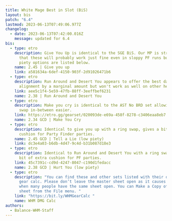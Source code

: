 ```yaml
---
title: White Mage Best in Slot (BiS)
layout: bis
patch: "6.4"
lastmod: 2023-06-13T07:49:06.977Z
changelog:
  - date: 2023-06-13T07:42:00.016Z
    message: updated for 6.4
bis:
  - type: etro
    description: Give You Up is identical to the SGE BiS. Our MP is strong enough
      that these will probably work just fine even in sloppy PF runs but higher
      piety options are listed below.
    name: 2.45 | Give you up
    link: a581634a-6def-4150-903f-2d91026471b6
  - type: etro
    description: Run Around and Desert You appears to offer the best damage and PoM
      alignment by a marginal amount but won't work as well on other healers.
    link: aee5c1f4-5e59-47fb-88ff-3eeffbef6231
    name: 2.38 | Run Around and Desert You
  - type: etro
    description: Make you cry is identical to the AST No BRD set allowing you to
      swap in-between easier.
    link: https://etro.gg/gearset/020093de-e69a-458f-8278-c3406eaa8eb7
    name: 2.34 GCD | Make You Cry
  - type: etro
    description: Identical to give you up with a ring swap, gives a bit of extra
      cushion for Party Finder parties.
    name: 2.45 GCD | Tell a Lie (low piety)
    link: dc3e4a03-b6db-4d47-9c4d-b31b087d18e3
  - type: etro
    description: Identical to Run Around and Desert You with a ring swap, gives a
      bit of extra cushion for PF parties.
    link: 45c7391c-cd9d-4247-8047-c190d1fedacc
    name: 2.38 GCD | Hurt You (low piety)
  - type: etro
    description: "You can find these and other sets listed with their dps in the WHM
      gear calc. Please don’t leave the master sheet open as it causes slowdown
      when many people have the same sheet open. You can Make a Copy of the
      sheet from the File menu. "
    link: "https://bit.ly/WHMGearCalc "
    name: WHM DMG Calc
authors:
  - Balance-WHM-Staff
---
```

